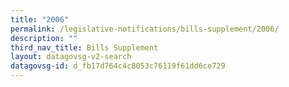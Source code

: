 ```yaml
---
title: "2006"
permalink: /legislative-notifications/bills-supplement/2006/
description: ""
third_nav_title: Bills Supplement
layout: datagovsg-v2-search
datagovsg-id: d_fb17d764c4c8053c76119f61dd6ce729
---
```

